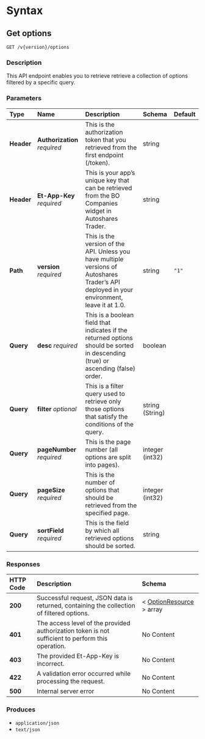 # Syntax

## Get options

```text
GET /v{version}/options
```

### Description

This API endpoint enables you to retrieve retrieve a collection of options filtered by a specific query.

### Parameters

| Type | Name | Description | Schema | Default |
| :--- | :--- | :--- | :--- | :--- |
| **Header** | **Authorization**   _required_ | This is the authorization token that you retrieved from the first endpoint \(/token\). | string |  |
| **Header** | **Et-App-Key**   _required_ | This is your app’s unique key that can be retrieved from the BO Companies widget in Autoshares Trader. | string |  |
| **Path** | **version**   _required_ | This is the version of the API. Unless you have multiple versions of Autoshares Trader’s API deployed in your environment, leave it at 1.0. | string | `"1"` |
| **Query** | **desc**   _required_ | This is a boolean field that indicates if the returned options should be sorted in descending \(true\) or ascending \(false\) order. | boolean |  |
| **Query** | **filter**   _optional_ | This is a filter query used to retrieve only those options that satisfy the conditions of the query. | string \(String\) |  |
| **Query** | **pageNumber**   _required_ | This is the page number \(all options are split into pages\). | integer \(int32\) |  |
| **Query** | **pageSize**   _required_ | This is the number of options that should be retrieved from the specified page. | integer \(int32\) |  |
| **Query** | **sortField**   _required_ | This is the field by which all retrieved options should be sorted. | string |  |

### Responses

| HTTP Code | Description | Schema |
| :--- | :--- | :--- |
| **200** | Successful request, JSON data is returned, containing the collection of filtered options. | &lt; [OptionResource](securities_getoptions.md#optionresource) &gt; array |
| **401** | The access level of the provided authorization token is not sufficient to perform this operation. | No Content |
| **403** | The provided Et-App-Key is incorrect. | No Content |
| **422** | A validation error occurred while processing the request. | No Content |
| **500** | Internal server error | No Content |

### Produces

* `application/json`
* `text/json`

